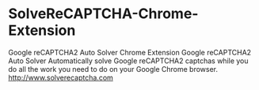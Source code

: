 # SolveReCAPTCHA-Chrome-Extension
Google reCAPTCHA2 Auto Solver Chrome Extension Google reCAPTCHA2 Auto Solver  Automatically solve Google reCAPTCHA2 captchas while you do all the work you need to do on your Google Chrome browser.  http://www.solverecaptcha.com
